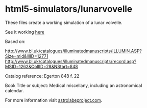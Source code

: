 # html5-simulators/lunarvovelle
These files create a working simulation of a lunar volvelle. 

See it working [here](http://www.astrolabeproject.com/sim/lunarvolvelle/sim.html)

Based on:

http://www.bl.uk/catalogues/illuminatedmanuscripts/ILLUMIN.ASP?Size=mid&IllID=12771
http://www.bl.uk/catalogues/illuminatedmanuscripts/record.asp?MSID=1262&CollID=28&NStart=848

Catalog reference: Egerton 848 f. 22

Book Title or subject: Medical miscellany, including an astronomical calendar.

For more information visit [astrolabeproject.com](http://astrolabeproject.com). 